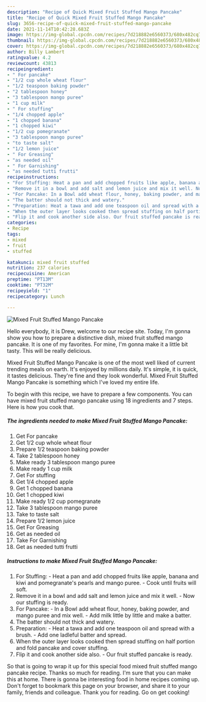 ```yaml
---
description: "Recipe of Quick Mixed Fruit Stuffed Mango Pancake"
title: "Recipe of Quick Mixed Fruit Stuffed Mango Pancake"
slug: 3656-recipe-of-quick-mixed-fruit-stuffed-mango-pancake
date: 2021-11-14T10:42:28.683Z
image: https://img-global.cpcdn.com/recipes/7d218882e6560373/680x482cq70/mixed-fruit-stuffed-mango-pancake-recipe-main-photo.jpg
thumbnail: https://img-global.cpcdn.com/recipes/7d218882e6560373/680x482cq70/mixed-fruit-stuffed-mango-pancake-recipe-main-photo.jpg
cover: https://img-global.cpcdn.com/recipes/7d218882e6560373/680x482cq70/mixed-fruit-stuffed-mango-pancake-recipe-main-photo.jpg
author: Billy Lambert
ratingvalue: 4.2
reviewcount: 43813
recipeingredient:
- " For pancake"
- "1/2 cup whole wheat flour"
- "1/2 teaspoon baking powder"
- "2 tablespoon honey"
- "3 tablespoon mango puree"
- "1 cup milk"
- " For stuffing"
- "1/4 chopped apple"
- "1 chopped banana"
- "1 chopped kiwi"
- "1/2 cup pomegranate"
- "3 tablespoon mango puree"
- "to taste salt"
- "1/2 lemon juice"
- " For Greasing"
- "as needed oil"
- " For Garnishing"
- "as needed tutti frutti"
recipeinstructions:
- "For Stuffing: Heat a pan and add chopped fruits like apple, banana and kiwi and pomegranate&#39;s pearls and mango puree. Cook until fruits will soft."
- "Remove it in a bowl and add salt and lemon juice and mix it well. Now our stuffing is ready."
- "For Pancake: In a Bowl add wheat flour, honey, baking powder, and mango puree and mix well. Add milk little by little and make a batter."
- "The batter should not thick and watery."
- "Preparation: Heat a tawa and add one teaspoon oil and spread with a brush. Add one ladleful batter and spread."
- "When the outer layer looks cooked then spread stuffing on half portion and fold pancake and cover stuffing."
- "Flip it and cook another side also. Our fruit stuffed pancake is ready."
categories:
- Recipe
tags:
- mixed
- fruit
- stuffed

katakunci: mixed fruit stuffed 
nutrition: 237 calories
recipecuisine: American
preptime: "PT13M"
cooktime: "PT32M"
recipeyield: "1"
recipecategory: Lunch

---
```



![Mixed Fruit Stuffed Mango Pancake](https://img-global.cpcdn.com/recipes/7d218882e6560373/680x482cq70/mixed-fruit-stuffed-mango-pancake-recipe-main-photo.jpg)

Hello everybody, it is Drew, welcome to our recipe site. Today, I'm gonna show you how to prepare a distinctive dish, mixed fruit stuffed mango pancake. It is one of my favorites. For mine, I'm gonna make it a little bit tasty. This will be really delicious.

Mixed Fruit Stuffed Mango Pancake is one of the most well liked of current trending meals on earth. It's enjoyed by millions daily. It's simple, it is quick, it tastes delicious. They're fine and they look wonderful. Mixed Fruit Stuffed Mango Pancake is something which I've loved my entire life.




To begin with this recipe, we have to prepare a few components. You can have mixed fruit stuffed mango pancake using 18 ingredients and 7 steps. Here is how you cook that.

<!--inarticleads1-->

##### The ingredients needed to make Mixed Fruit Stuffed Mango Pancake:

1. Get  For pancake
1. Get 1/2 cup whole wheat flour
1. Prepare 1/2 teaspoon baking powder
1. Take 2 tablespoon honey
1. Make ready 3 tablespoon mango puree
1. Make ready 1 cup milk
1. Get  For stuffing
1. Get 1/4 chopped apple
1. Get 1 chopped banana
1. Get 1 chopped kiwi
1. Make ready 1/2 cup pomegranate
1. Take 3 tablespoon mango puree
1. Take to taste salt
1. Prepare 1/2 lemon juice
1. Get  For Greasing
1. Get as needed oil
1. Take  For Garnishing
1. Get as needed tutti frutti




<!--inarticleads2-->

##### Instructions to make Mixed Fruit Stuffed Mango Pancake:

1. For Stuffing: - Heat a pan and add chopped fruits like apple, banana and kiwi and pomegranate&#39;s pearls and mango puree. - Cook until fruits will soft.
1. Remove it in a bowl and add salt and lemon juice and mix it well. - Now our stuffing is ready.
1. For Pancake: - In a Bowl add wheat flour, honey, baking powder, and mango puree and mix well. - Add milk little by little and make a batter.
1. The batter should not thick and watery.
1. Preparation: - Heat a tawa and add one teaspoon oil and spread with a brush. - Add one ladleful batter and spread.
1. When the outer layer looks cooked then spread stuffing on half portion and fold pancake and cover stuffing.
1. Flip it and cook another side also. - Our fruit stuffed pancake is ready.




So that is going to wrap it up for this special food mixed fruit stuffed mango pancake recipe. Thanks so much for reading. I'm sure that you can make this at home. There is gonna be interesting food in home recipes coming up. Don't forget to bookmark this page on your browser, and share it to your family, friends and colleague. Thank you for reading. Go on get cooking!
